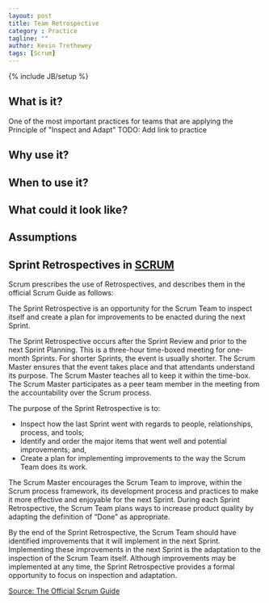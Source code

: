 ```yaml
---
layout: post
title: Team Retrospective
category : Practice
tagline: ""
author: Kevin Trethewey
tags: [Scrum]
---
```

{% include JB/setup %}

## What is it?  
One of the most important practices for teams that are applying the Principle of "Inspect and Adapt" TODO: Add link to practice

## Why use it?

## When to use it?

## What could it look like?

## Assumptions

## Sprint Retrospectives in [SCRUM](/Prototype/SCRUM/)
Scrum prescribes the use of Retrospectives, and describes them in the official Scrum Guide as follows:

The Sprint Retrospective is an opportunity for the Scrum Team to inspect itself and create a plan for improvements to be enacted during the next Sprint.

The Sprint Retrospective occurs after the Sprint Review and prior to the next Sprint Planning. This is a three-hour time-boxed meeting for one-month Sprints. For shorter Sprints, the event is usually shorter. The Scrum Master ensures that the event takes place and that attendants understand its purpose. The Scrum Master teaches all to keep it within the time-box. The Scrum Master participates as a peer team member in the meeting from the accountability over the Scrum process.

The purpose of the Sprint Retrospective is to:

* Inspect how the last Sprint went with regards to people, relationships, process, and tools;
* Identify and order the major items that went well and potential improvements; and,
* Create a plan for implementing improvements to the way the Scrum Team does its work.

The Scrum Master encourages the Scrum Team to improve, within the Scrum process framework, its development process and practices to make it more effective and enjoyable for the next Sprint. During each Sprint Retrospective, the Scrum Team plans ways to increase product quality by adapting the definition of “Done” as appropriate.

By the end of the Sprint Retrospective, the Scrum Team should have identified improvements that it will implement in the next Sprint. Implementing these improvements in the next Sprint is the adaptation to the inspection of the Scrum Team itself. Although improvements may be implemented at any time, the Sprint Retrospective provides a formal opportunity to focus on inspection and adaptation.

[Source: The Official Scrum Guide](http://www.scrumguides.org/docs/scrumguide/v1/scrum-guide-us.pdf)